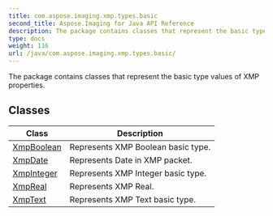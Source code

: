 ```yaml
---
title: com.aspose.imaging.xmp.types.basic
second_title: Aspose.Imaging for Java API Reference
description: The package contains classes that represent the basic type values of XMP properties.
type: docs
weight: 116
url: /java/com.aspose.imaging.xmp.types.basic/
---
```


The package contains classes that represent the basic type values of XMP properties.


## Classes

| Class | Description |
| --- | --- |
| [XmpBoolean](../com.aspose.imaging.xmp.types.basic/xmpboolean) | Represents XMP Boolean basic type. |
| [XmpDate](../com.aspose.imaging.xmp.types.basic/xmpdate) | Represents Date in XMP packet. |
| [XmpInteger](../com.aspose.imaging.xmp.types.basic/xmpinteger) | Represents XMP Integer basic type. |
| [XmpReal](../com.aspose.imaging.xmp.types.basic/xmpreal) | Represents XMP Real. |
| [XmpText](../com.aspose.imaging.xmp.types.basic/xmptext) | Represents XMP Text basic type. |
